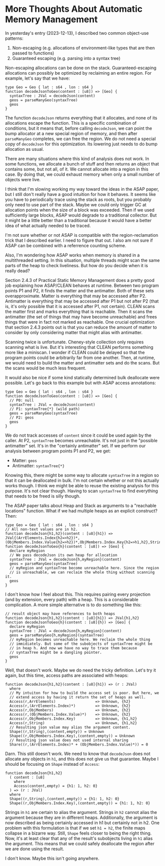 # More Thoughts About Automatic Memory Management

In yesterday's entry (2023-12-13), I described two common object-use patterns:

1. Non-escaping (e.g. allocations of environment-like types that are then
   passed to functions)
2. Guaranteed escaping (e.g. parsing into a syntax tree)

Non-escaping allocations can be done on the stack. Guaranteed-escaping
allocations can possibly be optimized by reclaiming an entire region.
For example, let's say that we have:

    type Geo = Geo { lat : s64 , lon : s64 }
    function decodeJsonToGeo(content : [u8]) => [Geo] {
      syntaxTree : JVal = decodeJson(content)
      geos = parseManyGeo(syntaxTree)
      geos
    }

The function `decodeJson` returns everything that it allocates, and none
of its allocations escape the function. This is a specific combination
of conditions, but it means that, before calling `decodeJson`, we can
point the bump allocator at a new special region of memory, and then
after `parseManyGeo` completes, we can free the region. We do not need
a special copy of `decodeJson` for this optimization. Its lowering just
needs to do bump allocation as usual.

There are many situations where this kind of analysis does not work.
In some functions, we allocate a bunch of stuff and then returns an object
that contains some, but not all, of it. We cannot allocate into a region
in this case. By doing that, we could exhaust memory when only a small number
of objects were live.

I think that I'm slowing working my way toward the ideas in the ASAP paper,
but I still don't really have a good intuition for how it behaves. It seems
like you have to periodically trace using the stack as roots, but you probably
only need to use part of the stack. Maybe we could only trigger GC at allocation
points when the size of a block was exceeded. Then if we used sufficiently
large blocks, ASAP would degrade to a traditional collector. But it might
be a little better than a traditional because it would have a better idea
of what actually needed to be traced.

I'm not sure whether or not ASAP is compatible with the region-reclamation
trick that I described earlier. I need to figure that out. I also am not
sure if ASAP can be combined with a referrence counting scheme.

Also, I'm wondering how ASAP works when memory is shared in a multithreaded
setting. In this situation, multiple threads might scan the same parts of
the heap to check liveliness. But how do you decide when it is really dead?

Section 2.4.3 of Practical Static Memory Management does a pretty good job
explaining how ASAP/CLEAN behaves at runtime. Between two program points
P1 and P2, it finds the matter and the antimatter. Both of these sets
overapproximate. Matter is everything that may be accessed after P2.
Antimatter is everything that may be accessed after P1 but not after P2
(that is, it's only possible that it is accessed after P1, not certain).
CLEAN scans the matter first and marks everything that is reachable. Then
it scans the antimatter (the set of things that may have become unreachable)
and frees things that were in fact not marked as reachable. One crucial
optimization that section 2.4.3 points out is that you can reduce the
amount of matter to consider by only considering matter that might alias
with antimatter.

Scanning twice is unfortunate. Cheney-style collection only requires scanning
what is live. But it's interesting that CLEAN performs something more like
a miniscan. I wonder if CLEAN could be delayed so that the program points
could be arbitrarily far from one another. Then, at runtime, we would need
to build the matter and antimatter sets and do the scans. But the scans
would be much less frequent.

It would also be nice if some kind statically determined bulk deallocate
were possible. Let's go back to this example but with ASAP access annotations:

    type Geo = Geo { lat : s64 , lon : s64 }
    function decodeJsonToGeo(content : [u8]) => [Geo] {
      // P0: null
      syntaxTree : JVal = decodeJson(content)
      // P1: syntaxTree{*} (wild path)
      geos = parseManyGeo(syntaxTree)
      // P2: geos
      geos
    }

We do not track accesses of `content` since it could be used again by the caller.
At P2, `syntaxTree` becomes unreachable. It's not just in the "possible antimatter"
set. It's in the "certainly antimatter" set. If we perform our analysis between
program points P1 and P2, we get:

* Matter: `geos`
* Antimatter: `syntaxTree{*}`

Knowing this, there might be some way to allocate `syntaxTree` in a region so that
it can be deallocated in bulk. I'm not certain whether or not this actually works
though. I think we might be able to reuse the existing analysis for this purpose.
It's not clear though. Having to scan `syntaxTree` to find everything that needs
to be freed is silly though.

The ASAP paper talks about Heap and Stack as arguments to a "reachable locations"
function. What if we had multiple heaps as an explicit construct? Then:

    type Geo = Geo { lat : s64 , lon : s64 }
    // All non-text values are in h2.
    function decodeJson{h1,h2}(content : [u8]{h1}) => JVal{(ArrElements.Index{h2=>h2})*,(ObjMembers.Index.Value{h2=>h2})*,ObjMembers.Index.Key{h2=>h1,h2},String{h2=>h1,h2}}
    function decodeJsonToGeo{h}(content : [u8]) => [Geo] {
      declare myRegion
      // We pass decodeJson its own heap for allocation
      syntaxTree : JVal = decodeJson{h,myRegion}(content)
      geos = parseManyGeo(syntaxTree)
      // myRegion and syntaxTree become unreachable here. Since the region
      // is unreachable, we can reclaim the whole thing without scanning it.
      geos
    }

I don't know how I feel about this. This requires pairing every projection
(and by extension, every path) with a heap. This is a considerable complication.
A more simple alternative is to do something like this:

    // result object may have references to both heaps
    function decodeJson{h1,h2}(content : [u8]{h1}) => JVal{h1,h2}
    function decodeJsonToGeo{h}(content : [u8]{h}) => [Geo] {
      declare myRegion
      syntaxTree : JVal = decodeJson{h,myRegion}(content)
      geos = parseManyGeo{h,myRegion}(syntaxTree)
      // myRegion becomes unreachable here. We reclaim the whole thing
      // immidiately. But some of the subobjects of syntaxTree might be
      // in heap h. And now we have no way to trace them because
      // syntaxTree might be a dangling pointer.
      geos
    }

Well, that doesn't work. Maybe we do need the tricky definition. Let's try it
again, but this time, access paths are associated with heaps: 

    function decodeJson{h1,h2}(content : [u8]{h1}) => (r : JVal)
      where
      // My intuiton for how to build the access set is poor. But here, we
      // extend access by having it return the set of heaps as well.
      Access(r,ArrElements)                  => Unknown, {h2}
      Access(r,(ArrElements.Index)*)         => Unknown, {h2}
      Access(r,ObjMembers)                   => Unknown, {h2}
      Access(r,(ObjMembers.Index.Value)*)    => Unknown, {h2}
      Access(r,ObjMembers.Index.Key)         => Unknown, {h1,h2}
      Access(r,String)                       => Unknown, {h1,h2}
      // Resulting json value may alias the argument content.
      Shape((r,String),(content,empty)) = Unknown
      Shape((r,ObjMembers.Index.Key),(content,empty)) = Unknown
      // Resulting json value does not used internal sharing
      Share((r,(ArrElements.Index)* + (ObjMembers.Index.Value)*)) = 0

Darn. This still doesn't work. We need to know that `decodeJson` does not
allocate any objects in `h1`, and this does not give us that guarantee.
Maybe I should be focusing on `Shape` instead of `Access`:

    function decodeJson{h1,h2}
      ( content : [u8]
        where
        Access(content,empty) = {h1: 1, h2: 0}
      ) => (r : JVal)
      where
      Shape((r,String),(content,empty)) = {h1: 1, h2: 0}
      Shape((r,ObjMembers.Index.Key),(content,empty)) = {h1: 1, h2: 0}

Strings in `h1` are certain to alias the argument. Strings in `h2` cannot alias
the argument because they are in different heaps. Additionally, the argument
is now described as being certainly accessed in h1 but certainly not in h2.
One problem with this formulation is that if we set `h1 = h2`, the finite
maps collapse in a bizarre way. Still, `Shape` feels closer to being the
right thing. Now, it's at least clear that any of the result's subobjects
living in `h1` alias the argument. This means that we could safely deallocate
the region after we are done using the result.

I don't know. Maybe this isn't going anywhere.

